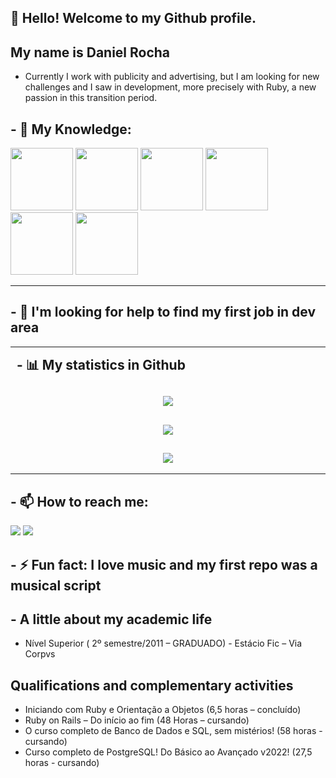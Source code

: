## 👋 Hello! Welcome to my Github profile.
## My name is Daniel Rocha

- Currently I work with publicity and advertising, but I am looking for new challenges and I saw in development, more precisely with Ruby,
  a new passion in this transition period.
  
<h2>- 🌱 My Knowledge:</h2>

 <img src="https://cdn.jsdelivr.net/gh/devicons/devicon/icons/ruby/ruby-original-wordmark.svg" height="100" width="100" />  <img src="https://cdn.jsdelivr.net/gh/devicons/devicon/icons/rails/rails-plain-wordmark.svg" height="100" width="100" /> <img src="https://cdn.jsdelivr.net/gh/devicons/devicon/icons/docker/docker-original-wordmark.svg" height="100" width="100" />   <img src="https://cdn.jsdelivr.net/gh/devicons/devicon/icons/git/git-original-wordmark.svg" height="100" width="100"/> <img src="https://cdn.jsdelivr.net/gh/devicons/devicon/icons/javascript/javascript-plain.svg" height="100" width="100" />  <img src="https://cdn.jsdelivr.net/gh/devicons/devicon/icons/html5/html5-original-wordmark.svg" height="100" width="100"/>

----

<h2 align="left">- 🤔 I'm looking for help to find my first job in dev area</h2>
 
----
<div align="center">
<h2 align="left" style="margin: 5px 10px;">- 📊 My statistics in Github</h2>

  [![](https://github-readme-stats.vercel.app/api?username=danielrocha1990&show_icons=true&theme=dracula&hide_border=true&locale=en)](https://github.com/DANIELROCHA1990)
  ---
  [![](https://github-readme-streak-stats.herokuapp.com/?user=danielrocha1990&theme=dracula)](https://github.com/DANIELROCHA1990)
  ---
  [![](https://github-readme-stats.vercel.app/api/top-langs/?username=danielrocha1990&show_icons=true&theme=dracula&hide_border=true&locale=en)](https://github.com/DANIELROCHA1990)
  ---
</div>

----
<h2 align="left">- 📫 How to reach me:</h2>  
<a href="https://www.linkedin.com/in/daniel-rocha-a670a594/" target="_blank"><img src="https://img.shields.io/badge/-LinkedIn-%230077B5?style=for-the-badge&logo=linkedin&logoColor=white" target="_blank"></a> <a href = "mailto:daniel1990rocha@gmail.com"><img src="https://img.shields.io/badge/Gmail-D14836?style=for-the-badge&logo=gmail&logoColor=white" target="_blank"></a>
  
<h2 align="left">- ⚡ Fun fact: I love music and my first repo was a musical script </h2>


<h2 align="left">- A little about my academic life</h2>

<ul><li>Nível Superior ( 2º semestre/2011 – GRADUADO) - Estácio Fic – Via Corpvs</li></ul>
  
## Qualifications and complementary activities
<ul>
<li>Iniciando com Ruby e Orientação a Objetos (6,5 horas – concluído)</li>
<li>Ruby on Rails – Do início ao fim (48 Horas – cursando)</li>
<li>O curso completo de Banco de Dados e SQL, sem mistérios! (58 horas - cursando)</li>
<li>Curso completo de PostgreSQL! Do Básico ao Avançado v2022! (27,5 horas - cursando)</li>
</ul>
